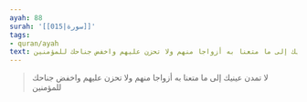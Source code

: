 ```yaml
---
ayah: 88
surah: '[[015|سورة]]'
tags:
- quran/ayah
text: لا تمدن عينيك إلى ما متعنا به أزواجا منهم ولا تحزن عليهم واخفض جناحك للمؤمنين
---
```

> لا تمدن عينيك إلى ما متعنا به أزواجا منهم ولا تحزن عليهم واخفض جناحك للمؤمنين
